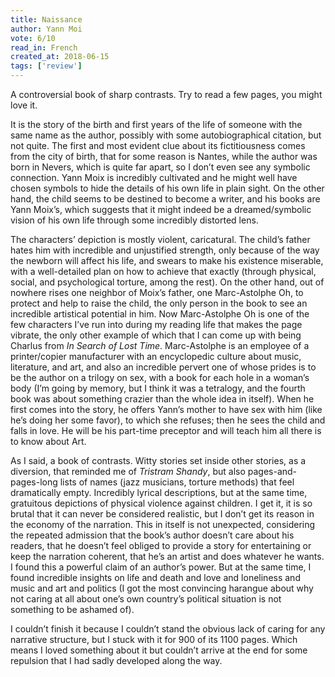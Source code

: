 ```yaml
---
title: Naissance
author: Yann Moi
vote: 6/10
read_in: French
created_at: 2018-06-15
tags: ['review']
---
```



A controversial book of sharp contrasts. Try to read a few pages, you might love it.


It is the story of the birth and first years of the life of someone with the same name as the author, possibly with some autobiographical citation, but not quite. The first and most evident clue about its fictitiousness comes from the city of birth, that for some reason is Nantes, while the author was born in Nevers, which is quite far apart, so I don’t even see any symbolic connection. Yann Moix is incredibly cultivated and he might well have chosen symbols to hide the details of his own life in plain sight. On the other hand, the child seems to be destined to become a writer, and his books are Yann Moix’s, which suggests that it might indeed be a dreamed/symbolic vision of his own life through some incredibly distorted lens.


The characters’ depiction is mostly violent, caricatural. The child’s father hates him with incredible and unjustified strength, only because of the way the newborn will affect his life, and swears to make his existence miserable, with a well-detailed plan on how to achieve that exactly (through physical, social, and psychological torture, among the rest). On the other hand, out of nowhere rises one neighbor of Moix’s father, one Marc-Astolphe Oh, to protect and help to raise the child, the only person in the book to see an incredible artistical potential in him. Now Marc-Astolphe Oh is one of the few characters I’ve run into during my reading life that makes the page vibrate, the only other example of which that I can come up with being Charlus from _In Search of Lost Time_. Marc-Astolphe is an employee of a printer/copier manufacturer with an encyclopedic culture about music, literature, and art, and also an incredible pervert one of whose prides is to be the author on a trilogy on sex, with a book for each hole in a woman’s body (I’m going by memory, but I think it was a tetralogy, and the fourth book was about something crazier than the whole idea in itself). When he first comes into the story, he offers Yann’s mother to have sex with him (like he’s doing her some favor), to which she refuses; then he sees the child and falls in love. He will be his part-time preceptor and will teach him all there is to know about Art.


As I said, a book of contrasts. Witty stories set inside other stories, as a diversion, that reminded me of _Tristram Shandy_, but also pages-and-pages-long lists of names (jazz musicians, torture methods) that feel dramatically empty. Incredibly lyrical descriptions, but at the same time, gratuitous depictions of physical violence against children. I get it, it is so brutal that it can never be considered realistic, but I don’t get its reason in the economy of the narration. This in itself is not unexpected, considering the repeated admission that the book’s author doesn’t care about his readers, that he doesn’t feel obliged to provide a story for entertaining or keep the narration coherent, that he’s an artist and does whatever he wants. I found this a powerful claim of an author’s power. But at the same time, I found incredible insights on life and death and love and loneliness and music and art and politics (I got the most convincing harangue about why not caring at all about one’s own country’s political situation is not something to be ashamed of).

I couldn’t finish it because I couldn’t stand the obvious lack of caring for any narrative structure, but I stuck with it for 900 of its 1100 pages. Which means I loved something about it but couldn’t arrive at the end for some repulsion that I had sadly developed along the way.

